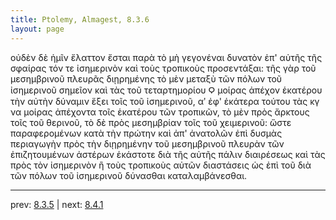 ```yaml
---
title: Ptolemy, Almagest, 8.3.6
layout: page
---
```


οὐδὲν δὲ ἡμῖν ἔλαττον ἔσται παρὰ τὸ μὴ γεγονέναι δυνατὸν ἐπ' αὐτῆς τῆς σφαίρας τόν τε ἰσημερινὸν καὶ τοὺς τροπικοὺς προσεντάξαι: τῆς γὰρ τοῦ μεσημβρινοῦ πλευρᾶς διῃρημένης τὸ μὲν μεταξὺ τῶν πόλων τοῦ ἰσημερινοῦ σημεῖον καὶ τὰς τοῦ τεταρτημορίου Ϙ μοίρας ἀπέχον ἑκατέρου τὴν αὐτὴν δύναμιν ἕξει τοῖς τοῦ ἰσημερινοῦ, αʹ ἐφ' ἑκάτερα τούτου τὰς κγ να μοίρας ἀπέχοντα τοῖς ἑκατέρου τῶν τροπικῶν, τὸ μὲν πρὸς ἄρκτους τοῖς τοῦ θερινοῦ, τὸ δὲ πρὸς μεσημβρίαν τοῖς τοῦ χειμερινοῦ: ὥστε παραφερομένων κατὰ τὴν πρώτην καὶ ἀπ' ἀνατολῶν ἐπὶ δυσμὰς περιαγωγὴν πρὸς τὴν διῃρημένην τοῦ μεσημβρινοῦ πλευρὰν τῶν ἐπιζητουμένων ἀστέρων ἑκάστοτε διὰ τῆς αὐτῆς πάλιν διαιρέσεως καὶ τὰς πρὸς τὸν ἰσημερινὸν ἢ τοὺς τροπικοὺς αὐτῶν διαστάσεις ὡς ἐπὶ τοῦ διὰ τῶν πόλων τοῦ ἰσημερινοῦ δύνασθαι καταλαμβάνεσθαι. 

---

prev: [8.3.5](../8.3.5/) | next: [8.4.1](../8.4.1/)

